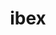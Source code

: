 ---
category: 4-letters
denotation: null
name: ibex
reference_link: https://www.etymonline.com/word/ibex
root_language: null
root_name: null
title: ibex
type: free
word_sums:
- respelling: ibex
  sum: 'Ibex + '
---
